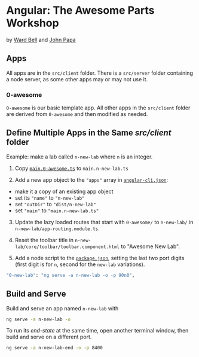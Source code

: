 # Angular: The Awesome Parts Workshop

by [Ward Bell](https://twitter.com/wardbell) and [John Papa](https://twitter.com/john_papa)

## Apps

All apps are in the `src/client` folder. There is a `src/server` folder containing a node server, as some other apps may or may not use it.

### 0-awesome

`0-awesome` is our basic template app. All other apps in the `src/client` folder are derived from `0-awesome` and then modified as needed.

## Define Multiple Apps in the Same _src/client_ folder

Example: make a lab called `n-new-lab` where `n` is an integer.

1. Copy [`main.0-awesome.ts`](src/client/main.0-awesome.ts) to `main.n-new-lab.ts`

2. Add a new app object to the `"apps"` array in [`angular-cli.json`](./.angular-cli.json):

  * make it a copy of an existing app object
  * set its `"name"` to `"n-new-lab"`
  * set `"outDir"` to `"dist/n-new-lab"`
  * set `"main"` to `"main.n-new-lab.ts"` 

3. Update the lazy loaded routes that start with `0-awesome/` to `n-new-lab/` in `n-new-lab/app-routing.module.ts`.

4. Reset the toolbar title in `n-new-lab/core/toolbar/toolbar.component.html` to "Awesome New Lab".

5. Add a node script to the [`package.json`](package.json), setting the last
two port digits (first digit is for `n`, second for the `new-lab` variations).

```bash
"0-new-lab": "ng serve -a n-new-lab -o -p 90n0",
  ```


## Build and Serve

Build and serve an app named `n-new-lab` with

```bash
ng serve -a n-new-lab -o
```

To run its _end-state_ at the same time,
open another terminal window, then build and serve on a different port.

```bash
ng serve -a n-new-lab-end -o -p 8400
```
